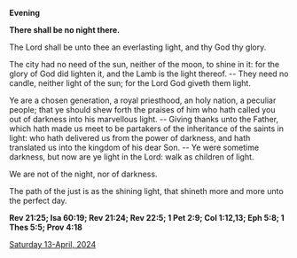 **Evening**

**There shall be no night there.**
 
The Lord shall be unto thee an everlasting light, and thy God thy glory.
 
The city had no need of the sun, neither of the moon, to shine in it: for the glory of God did lighten it, and the Lamb is the light thereof. -- They need no candle, neither light of the sun; for the Lord God giveth them light.
 
Ye are a chosen generation, a royal priesthood, an holy nation, a peculiar people; that ye should shew forth the praises of him who hath called you out of darkness into his marvellous light. -- Giving thanks unto the Father, which hath made us meet to be partakers of the inheritance of the saints in light: who hath delivered us from the power of darkness, and hath translated us into the kingdom of his dear Son. -- Ye were sometime darkness, but now are ye light in the Lord: walk as children of light.
 
We are not of the night, nor of darkness.
 
The path of the just is as the shining light, that shineth more and more unto the perfect day.  

**Rev 21:25; Isa 60:19; Rev 21:24; Rev 22:5; 1 Pet 2:9; Col 1:12,13; Eph 5:8; 1 Thes 5:5; Prov 4:18**

[Saturday 13-April, 2024](https://t.me/daily_light)
